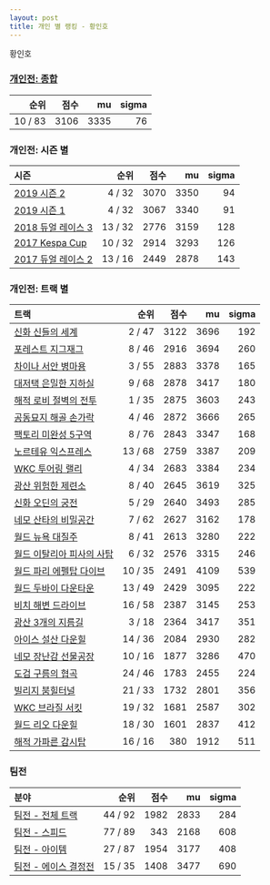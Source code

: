 ```yaml
---
layout: post
title: 개인 별 랭킹 - 황인호
---
```


황인호

### [개인전: 종합](../singles-full)

| 순위 | 점수 | mu | sigma |
|---:|---:|---:|---:|
| 10 / 83 | 3106 | 3335 | 76 |

### 개인전: 시즌 별

| 시즌 | 순위 | 점수 | mu | sigma |
|:---|---:|---:|---:|---:|
| [2019 시즌 2](../s2019_2) | 4 / 32 | 3070 | 3350 | 94 |
| [2019 시즌 1](../s2019_1) | 4 / 32 | 3067 | 3340 | 91 |
| [2018 듀얼 레이스 3](../s2018_1) | 13 / 32 | 2776 | 3159 | 128 |
| [2017 Kespa Cup](../s2017_2) | 10 / 32 | 2914 | 3293 | 126 |
| [2017 듀얼 레이스 2](../s2017_1) | 13 / 16 | 2449 | 2878 | 143 |

### 개인전: 트랙 별

| 트랙 | 순위 | 점수 | mu | sigma |
|:---|---:|---:|---:|---:|
| [신화 신들의 세계](../shinsegye) | 2 / 47 | 3122 | 3696 | 192 |
| [포레스트 지그재그](../zigzag) | 8 / 46 | 2916 | 3694 | 260 |
| [차이나 서안 병마용](../byeongma) | 3 / 55 | 2883 | 3378 | 165 |
| [대저택 은밀한 지하실](../jeotaek) | 9 / 68 | 2878 | 3417 | 180 |
| [해적 로비 절벽의 전투](../lobby) | 1 / 35 | 2875 | 3603 | 243 |
| [공동묘지 해골 손가락](../haeson) | 4 / 46 | 2872 | 3666 | 265 |
| [팩토리 미완성 5구역](../district5) | 8 / 76 | 2843 | 3347 | 168 |
| [노르테유 익스프레스](../noex) | 13 / 68 | 2759 | 3387 | 209 |
| [WKC 투어링 랠리](../rally) | 4 / 34 | 2683 | 3384 | 234 |
| [광산 위험한 제련소](../jeryeonso) | 8 / 40 | 2645 | 3619 | 325 |
| [신화 오딘의 궁전](../odin) | 5 / 29 | 2640 | 3493 | 285 |
| [네모 산타의 비밀공간](../santa) | 7 / 62 | 2627 | 3162 | 178 |
| [월드 뉴욕 대질주](../newyork) | 8 / 41 | 2613 | 3280 | 222 |
| [월드 이탈리아 피사의 사탑](../pizza) | 6 / 32 | 2576 | 3315 | 246 |
| [월드 파리 에펠탑 다이브](../eifel) | 10 / 35 | 2491 | 4109 | 539 |
| [월드 두바이 다운타운](../dubai) | 13 / 49 | 2429 | 3095 | 222 |
| [비치 해변 드라이브](../haebyun) | 16 / 58 | 2387 | 3145 | 253 |
| [광산 3개의 지름길](../gwangsamji) | 3 / 18 | 2364 | 3417 | 351 |
| [아이스 설산 다운힐](../seolsan) | 14 / 36 | 2084 | 2930 | 282 |
| [네모 장난감 선물공장](../present) | 10 / 16 | 1877 | 3286 | 470 |
| [도검 구름의 협곡](../hyupgog) | 24 / 46 | 1783 | 2455 | 224 |
| [빌리지 붐힐터널](../boomhill) | 21 / 33 | 1732 | 2801 | 356 |
| [WKC 브라질 서킷](../brazil) | 19 / 32 | 1681 | 2587 | 302 |
| [월드 리오 다운힐](../rio) | 18 / 30 | 1601 | 2837 | 412 |
| [해적 가파른 감시탑](../gamshi) | 16 / 16 | 380 | 1912 | 511 |

### 팀전

| 분야 | 순위 | 점수 | mu | sigma |
|:---|---:|---:|---:|---:|
| [팀전 - 전체 트랙](../team-full) | 44 / 92 | 1982 | 2833 | 284 |
| [팀전 - 스피드](../team-speed) | 77 / 89 | 343 | 2168 | 608 |
| [팀전 - 아이템](../team-item) | 27 / 87 | 1954 | 3177 | 408 |
| [팀전 - 에이스 결정전](../team-ace) | 15 / 35 | 1408 | 3477 | 690 |
